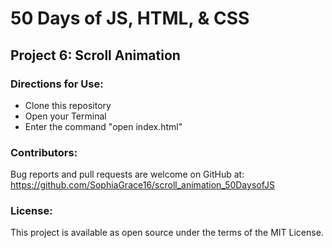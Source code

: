 # 50 Days of JS, HTML, & CSS 
## Project 6: Scroll Animation

### Directions for Use:

* Clone this repository
* Open your Terminal
* Enter the command "open index.html"

### Contributors:

Bug reports and pull requests are welcome on GitHub at:
https://github.com/SophiaGrace16/scroll_animation_50DaysofJS

### License:

This project is available as open source under the terms of the MIT License.
